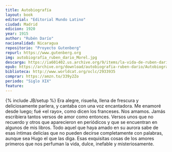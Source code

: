 ```yaml
---
title: Autobiografía
layout: book
editorial: "Editorial Mundo Latino"
ciudad: Madrid
edicion: 1920
year: 1915
author: "Rubén Darío"
nacionalidad: Nicaragua
repositorio: "Proyecto Gutenberg"
repurl: https://www.gutenberg.org
img: autobiografía_ruben_dario_Morel.jpg
descarga: https://ia601402.us.archive.org/9/items/la-vida-de-ruben-dario-narrada-por-el-mismo_202009/La%20vida%20de%20Rub%C3%A9n%20Dar%C3%ADo%20narrada%20por%20%C3%A9l%20mismo.pdf
epub: https://archive.org/download/autobiografia-ruben-dario/Autobiograf%C3%ADa%20-%20Rub%C3%A9n%20Dar%C3%ADo.epub
biblioteca: http://www.worldcat.org/oclc/2933935
comprar: https://amzn.to/339y2Zo
periodo: "Siglo XIX"
feature: 
---
```

{% include JB/setup %}
Era alegre, risueña, llena de frescura y deliciosamente parlera, y cantaba con una voz encantadora. Me enamoré desde luego; fué «el rayo», como dicen los franceses. Nos amamos. Jamás escribiera tantos versos de amor como entonces. Versos unos que no recuerdo y otros que aparecieron en periódicos y que se encuentran en algunos de mis libros. Todo aquel que haya amado en su aurora sabe de esas íntimas delicias que no pueden decirse completamente con palabras, aunque sea Hugo el que las diga. Esas exquisitas cosas de los amores primeros que nos perfuman la vida, dulce, inefable y misteriosamente.
